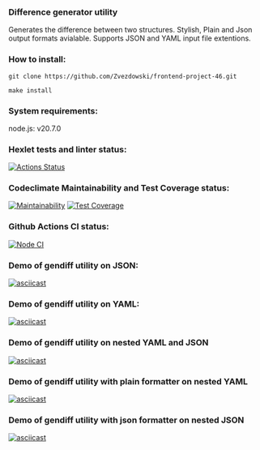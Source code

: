 ### Difference generator utility
Generates the difference between two structures.
Stylish, Plain and Json output formats avialable.
Supports JSON and YAML input file extentions.

### How to install:

`git clone https://github.com/Zvezdowski/frontend-project-46.git`

`make install`

### System requirements:
node.js: v20.7.0

### Hexlet tests and linter status:
[![Actions Status](https://github.com/Zvezdowski/frontend-project-46/actions/workflows/hexlet-check.yml/badge.svg)](https://github.com/Zvezdowski/frontend-project-46/actions)

### Codeclimate Maintainability and Test Coverage status:
[![Maintainability](https://api.codeclimate.com/v1/badges/cfef3796ef2b0b104188/maintainability)](https://codeclimate.com/github/Zvezdowski/frontend-project-46/maintainability)
[![Test Coverage](https://api.codeclimate.com/v1/badges/cfef3796ef2b0b104188/test_coverage)](https://codeclimate.com/github/Zvezdowski/frontend-project-46/test_coverage)

### Github Actions CI status:
[![Node CI](https://github.com/Zvezdowski/frontend-project-46/actions/workflows/nodejs.yml/badge.svg)](https://github.com/Zvezdowski/frontend-project-46/actions)

### Demo of gendiff utility on JSON:
[![asciicast](https://asciinema.org/a/uXIT0dEVVz7qkfoU4u9xnhvf6.svg)](https://asciinema.org/a/uXIT0dEVVz7qkfoU4u9xnhvf6)

### Demo of gendiff utility on YAML:
[![asciicast](https://asciinema.org/a/WjmGgq6BzQI8ZwsGwszxpJbXt.svg)](https://asciinema.org/a/WjmGgq6BzQI8ZwsGwszxpJbXt)

### Demo of gendiff utility on nested YAML and JSON
[![asciicast](https://asciinema.org/a/pzXAUfhcCsuPm0jmK6bW3Xt1M.svg)](https://asciinema.org/a/pzXAUfhcCsuPm0jmK6bW3Xt1M)

### Demo of gendiff utility with plain formatter on nested YAML
[![asciicast](https://asciinema.org/a/e42WJ78OdRlbLTvWjdvYc0jOH.svg)](https://asciinema.org/a/e42WJ78OdRlbLTvWjdvYc0jOH)

### Demo of gendiff utility with json formatter on nested JSON
[![asciicast](https://asciinema.org/a/RemFSrhNlIxYSnQhVjyjXSib8.svg)](https://asciinema.org/a/RemFSrhNlIxYSnQhVjyjXSib8)
